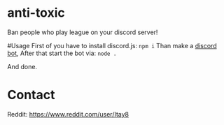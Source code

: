 # anti-toxic
Ban people who play league on your discord server!

#Usage
First of you have to install discord.js:
```npm i```
Than make a [discord bot](https://www.howtogeek.com/364225/how-to-make-your-own-discord-bot/),
After that start the bot via:
```node .```

And done.

# Contact
Reddit: https://www.reddit.com/user/Itay8
